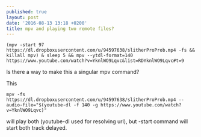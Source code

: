 ```yaml
---
published: true
layout: post
date: '2016-08-13 13:18 +0200'
title: mpv and playing two remote files?
---
```


    (mpv -start 97 https://dl.dropboxusercontent.com/u/94597638/slitherProProb.mp4 -fs && killall mpv) & sleep 5 && mpv --ytdl-format=140 https://www.youtube.com/watch?v=YknlWO9Lqvc&list=RDYknlWO9Lqvc#t=9

Is there a way to make this a singular mpv command?

This

    mpv -fs https://dl.dropboxusercontent.com/u/94597638/slitherProProb.mp4 --audio-file="$(youtube-dl -f 140 -g https://www.youtube.com/watch?v=YknlWO9Lqvc)"
    
will play both (youtube-dl used for resolving url), but -start command will start both track delayed.
